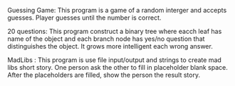 Guessing Game:
This program is a game of a random interger and accepts guesses. Player guesses until the number is correct.


20 questions:
This program construct a binary tree where eacch leaf has name of the object and each branch node has yes/no question that distinguishes the object. It grows more intelligent each wrong answer.

MadLibs : This program is use file input/output and strings to create mad libs short story. One person ask the other to fill in placeholder blank space. After the placeholders are filled, show the person the result story.
